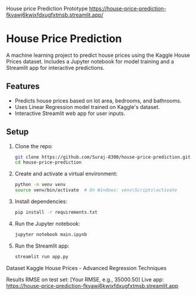 House price Prediction Prototype
https://house-price-prediction-fkyawj6kwjxfdxugfxtmsb.streamlit.app/

# House Price Prediction

A machine learning project to predict house prices using the Kaggle House Prices dataset. Includes a Jupyter notebook for model training and a Streamlit app for interactive predictions.

## Features
- Predicts house prices based on lot area, bedrooms, and bathrooms.
- Uses Linear Regression model trained on Kaggle's dataset.
- Interactive Streamlit web app for user inputs.

## Setup
1. Clone the repo:
   ```bash
   git clone https://github.com/Suraj-8300/house-price-prediction.git
   cd house-price-prediction

2. Create and activate a virtual environment:
    ```bash
    python -m venv venv
    source venv/bin/activate  # On Windows: venv\Scripts\activate

3.  Install dependencies:
    ```bash
    pip install -r requirements.txt

4. Run the Jupyter notebook:
    ```bash
    jupyter notebook main.ipynb

5. Run the Streamlit app:
    ```bash
    streamlit run app.py


Dataset
Kaggle House Prices - Advanced Regression Techniques

Results
RMSE on test set: [Your RMSE, e.g., 35000.50]
Live app: https://house-price-prediction-fkyawj6kwjxfdxugfxtmsb.streamlit.app
